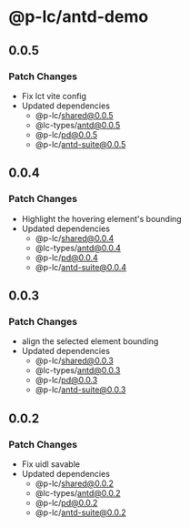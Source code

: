 # @p-lc/antd-demo

## 0.0.5

### Patch Changes

- Fix lct vite config
- Updated dependencies
  - @p-lc/shared@0.0.5
  - @lc-types/antd@0.0.5
  - @p-lc/pd@0.0.5
  - @p-lc/antd-suite@0.0.5

## 0.0.4

### Patch Changes

- Highlight the hovering element's bounding
- Updated dependencies
  - @p-lc/shared@0.0.4
  - @lc-types/antd@0.0.4
  - @p-lc/pd@0.0.4
  - @p-lc/antd-suite@0.0.4

## 0.0.3

### Patch Changes

- align the selected element bounding
- Updated dependencies
  - @p-lc/shared@0.0.3
  - @lc-types/antd@0.0.3
  - @p-lc/pd@0.0.3
  - @p-lc/antd-suite@0.0.3

## 0.0.2

### Patch Changes

- Fix uidl savable
- Updated dependencies
  - @p-lc/shared@0.0.2
  - @lc-types/antd@0.0.2
  - @p-lc/pd@0.0.2
  - @p-lc/antd-suite@0.0.2
